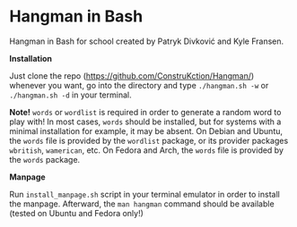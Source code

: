 # Hangman in Bash
Hangman in Bash for school created by Patryk Divković and Kyle Fransen.

__Installation__

Just clone the repo (https://github.com/ConstruKction/Hangman/) whenever you want, go into the directory and type `./hangman.sh -w` or `./hangman.sh -d` in your terminal.

**Note!**
`words` or `wordlist` is required in order to generate a random word to play with!
In most cases, `words` should be installed, but for systems with a minimal installation for example, it may be absent.
On Debian and Ubuntu, the `words` file is provided by the `wordlist` package, or its provider packages `wbritish`, `wamerican`, etc. On Fedora and Arch, the `words` file is provided by the `words` package.

__Manpage__

Run `install_manpage.sh` script in your terminal emulator in order to install the manpage.
Afterward, the `man hangman` command should be available (tested on Ubuntu and Fedora only!)
